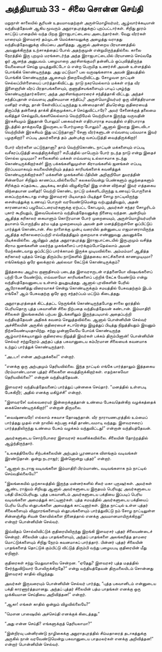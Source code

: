 # அத்தியாயம் 33 - சிலை சொன்ன செய்தி

மறுநாள் காலையில் சூரியன் உதயமாவதற்குள் அருள்மொழிவர்மர், ஆழ்வார்க்கடியான் வந்தியத்தேவன் ஆகிய மூவரும் அநுராதபுரத்துக்குப் புறப்பட்டார்கள். சிறிது தூரம் காட்டுப் பாதையில் வந்த பிறகு இராஜபாட்டையை அடைந்தார்கள். வேறு வீரர்கள் யாரையும் இளவரசர் தம்முடன் மெய்க்காவலுக்கு அழைத்து வராதது வந்தியத்தேவனுக்கு வியப்பை அளித்தது. ஆனால் அன்றைய பிரயாணத்தில் அவனுக்கிருந்த உற்சாகத்தைப் போல் அதற்குமுன் என்றுமிருந்ததில்லை. காலை நேரத்தில் இரு புறமும் மரங்களடர்ந்த அந்த இராஜபாட்டையில் பிரயாணம் செய்வதே ஓர் ஆனந்த அனுபவம். பழையாறை அரசிளங்குமரி தன்னிடம் ஒப்புவித்திருந்த வேலையைச் செய்து முடித்துவிட்டோ ம் என்ற பெருமித உணர்ச்சி அவன் உள்ளத்தில் பொங்கிக் கொண்டிருந்தது. அது மட்டுமா? பல வருஷங்களாக அவன் இதயத்தில் பொங்கிக் கொண்டிருந்த ஆசையும் நிறைவேறிவிட்டது. சோழவள நாட்டின் செல்லப்பிள்ளையைப் பார்த்தாகிவிட்டது. நாடு நகரமெல்லாம் மக்கள் எந்த வீர இளைஞரின் வீரப் பிரதாபங்களையும், குணாதிசயங்களையும் பாடிப் புகழ்ந்து கொண்டிருந்தார்களோ; அந்த அரசிளங்குமாரரைச் சந்தித்தாகி விட்டது. அந்தச் சந்திப்புதான் எவ்வளவு அதிசயமான சந்திப்பு? அருள்மொழிவர்மர் ஒரு விசித்திரமான மனிதர் என்று, தான் கேள்விப்பட்டிருந்தது உண்மைதான்! திடீரென்று குதிரையைத் திருப்பித் தன்னைத் தாக்கி திக்குமுக்காடச் செய்துவிட்டாரே? அவர் சேனைக்குத் தலைமை வகித்துச் செல்லுமிடங்களிலெல்லாம் வெற்றிமேல் வெற்றியாக இருந்து வருவதின் இரகசியமும் இதுதான் போலும்! பகைவர்கள் எதிர்பாராத சமயத்தில் எதிர்பாராத இடத்தில் தாக்குவதே இவருடைய போர்முறை போலும்? ஆனால் இவரது இடைவிடா வெற்றியின் இரகசியம் இது மட்டுந்தானா? சேனா வீரர்களுடன் எவ்வளவு பவ்யமாக இவர் பழகுகிறார்? எப்படி அவர்களைத் தம் அன்புக்கு வசப்படுத்தி வைத்திருக்கிறார்!

போர் வீரர்களை மட்டுந்தானா? தாம் வெற்றிகொண்ட நாட்டின் மக்களையும் எப்படி வசீகரப்படுத்தி வைத்திருக்கிறார்? சமீபத்தில் மாபெரும் போர் நடந்த நாடு என்று இதைச் சொல்ல முடியுமா? சாலைகளில் மக்கள் எவ்வளவு உல்லாசமாக நடந்து கொண்டிருக்கிறார்கள்! இரு பக்கங்களிலுமுள்ள கிராமங்களில் ஜனங்கள் எப்படி நிர்ப்பயமாகவும் கவலையின்றியும் தத்தம் காரியங்களைக் கவனித்துக் கொண்டிருக்கிறார்கள்? மக்களின் முகங்களில் பீதியின் அறிகுறியோ துயரத்தின் சின்னமோ சிறிதும் காணப்படவில்லையே? கலகலவென்று பெண்களும் குழந்தைகளும் சிரிக்கும் சப்தம்கூட அடிக்கடி காதில் விழுகிறதே! இது என்ன விந்தை! இவர் எத்தகைய விந்தையான மனிதர்! வெற்றி கொண்ட நாட்டு மக்களிடமிருந்து உணவுப் பொருளைக் கைப்பற்றக்கூடாது என்று இளவரசர் பிடிவாதம் பிடித்துச் சோழ நாட்டிலிருந்து சைன்யத்துக்கு உணவுப் பொருள் வரவேண்டுமென்று வற்புறுத்தியதும், அதன் காரணமாகப் பழுவேட்டரையர்களுக்கு ஏற்பட்ட கோபமும், அவர்கள் சுந்தர சோழரிடம் புகார் கூறியதும், இவையெல்லாம் வந்தியத்தேவனுக்கு நினைவு வந்தன. அன்றியும் ஆதித்த கரிகாலர் கையாளும் கொடூரமான போர் முறையையும், அருள்மொழிவர்மரின் தயாளம் பொருந்திய தர்ம யுத்த முறையையும் அவன் தன் மனத்திற்குள்ளே ஒப்பிட்டுப் பார்த்துக் கொண்டான். சில நாளைக்கு முன்பு வரையில் தன்னுடைய எஜமானராயிருந்த ஆதித்த கரிகாலரைப்பற்றி எவ்விதத்திலும் குறைவாக எண்ணுவது அவனுக்கே பிடிக்கவில்லை. ஆயினும் அந்த அநுராதபுரத்து இராஜபாட்டையில் இருபுறமும் வசித்த கிராம ஜனங்களின் மலர்ந்த முகங்களைப் பார்க்கும்போதெல்லாம் அவன் மேற்கண்டவாறு ஒப்பிட்டுப் பார்க்காமல் இருக்க முடியவில்லை. அம்மம்மா! ஆதித்த கரிகாலர் யுத்தம் செய்து திரும்பிய நாடுகளில் இத்தகைய காட்சிகளைக் காணமுடியுமா? எங்கெங்கும் ஒரே ஓலக்குரல் அல்லவா கேட்டுக் கொண்டிருக்கும்?

இத்தகைய அபூர்வ குணாதிசயம் படைத்த இளவரசருடன் எத்தனையோ விஷயங்களைப் பற்றி பேச வேண்டும், எவ்வளவோ காரியங்களைப் பற்றிக் கேட்க வேண்டும் என்று வந்தியத்தேவனுடைய உள்ளம் துடிதுடித்தது. ஆனால் புரவிகளின் பேரில் ஆரோகணித்து விரைவாகச் சென்று கொண்டிருக்கும் சமயத்தில் பேசுவதற்கும் இடம் எங்கே? ஆம் பேசுவதற்கு ஒரே ஒரு சந்தர்ப்பம் மட்டும் கிடைத்தது.

அநுராதபுரத்தைக் கிட்டத்தட்ட நெருங்கிக் கொண்டிருந்தபோது சாலை ஓரத்தில் பெரியதொரு புத்த பகவானின் சிலை நிற்பதை வந்தியத்தேவன் கண்டான். இம்மாதிரி சிலைகள் இலங்கையில் பற்பல இடங்களிலும் இருந்தபடியால் அதைப்பற்றி வந்தியத்தேவன் அதிகக் கவனம் செலுத்தவில்லை. ஆனால் பொன்னியின் செல்வர் அச்சிலையின் அருகில் குதிரையைச் சடாரென்று இழுத்துப் பிடித்து நிறுத்தியதும் இவனும் நிற்கவேண்டியதாயிற்று. சற்று முன்னாலேயே போய்க் கொண்டிருந்த ஆழ்வார்க்கடியானும் குதிரையை நிறுத்தி இவர்கள் பக்கம் திரும்பினான்! பொன்னியின் செல்வர் சற்றுநேரம் அந்தப் புத்த பகவானுடைய கம்பீரமான சிலையைக் கவனமாக உற்றுப் பார்த்துக் கொண்டிருந்தார்.

&#8220;அடடா! என்ன அற்புதக்கலை!&#8221; என்றார்.

&#8220;எனக்கு ஒரு அற்புதமும் தெரியவில்லை. இந்த நாட்டில் எங்கே பார்த்தாலும் இத்தகைய பிரம்மாண்டமான புத்தர் சிலைகளை வைத்திருக்கிறார்கள். எதற்காகவோ தெரியவில்லை?&#8221; என்றான் வந்தியத்தேவன்.

இளவரசர் வந்தியத்தேவனைப் பார்த்துப் புன்னகை செய்தார். &#8220;மனத்தில் உள்ளபடி பேசுகிறீர்; அதில் எனக்கு மகிழ்ச்சி&#8221; என்றார்.

&#8220;இளவரசே! வல்லவரையர் இன்றைக்குத்தான் உண்மை பேசுவதென்கிற வழக்கத்தைக் கைக்கொண்டிருக்கிறார்!&#8221; என்றான் திருமலை.

&#8220;வைஷ்ணவரே! எல்லாம் சகவாச தோஷந்தான். வீர நாராயணபுரத்தில் உம்மைப் பார்த்தது முதல் என் நாவில் கற்பனா சக்தி தாண்டவமாடி வந்தது. இளவரசரைப் பார்த்ததிலிருந்து உண்மை பேசும் வழக்கம் வந்துவிட்டது!&#8221; என்றான் வந்தியத்தேவன்.

அவர்களுடைய சொற்போரை இளவரசர் கவனிக்கவில்லை. சிலையின் தோற்றத்தில் ஆழ்ந்திருந்தார்.

&#8220;உலகத்திலேயே சிற்பக்கலையின் அற்புதம் பூரணமாக விளங்கும் வடிவங்கள் இரண்டுதான். ஒன்று நடராஜர்; இன்னொன்று புத்தர்&#8221; என்றார்.

&#8220;ஆனால் நடராஜ வடிவங்களை இம்மாதிரி பிரம்மாண்ட வடிவங்களாக நம் நாட்டில் செய்வதில்லையே?&#8221;

&#8220;இலங்கையில் முற்காலத்தில் இருந்த மன்னர்களில் சிலர் மகா புருஷர்கள். அவர்கள் ஆண்ட ராஜ்யம் சிறியது ஆனால் அவர்களுடைய இருதயம் பெரியது; அவர்களுடைய பக்தி மிகப்பெரியது. புத்த பகவானிடம் அவர்களுடைய பக்தியை இப்படிப் பெரிய வடிவங்களை அமைத்துக் காட்டினார்கள். புத்த சமயத்தில் அவர்களுடைய பக்தியைப் பெரிய பெரிய ஸ்தூபங்களை அமைத்துக் காட்டினார்கள். இந்த நாட்டில் உள்ள புத்தர் சிலைகளையும் விஹாரங்களையும் ஸ்தூபங்களையும் பார்த்துவிட்டு நம் சோழ நாட்டிலுள்ள சின்னஞ்சிறு சிவன் கோவில்களை நினைத்தால் எனக்கு அவமானமாயிருக்கிறது!&#8221; என்றார் பொன்னியின் செல்வர்.

இவ்விதம் சொல்லிவிட்டுக் குதிரையிலிருந்து இறங்கி இளவரசர் புத்தர் சிலையண்டைச் சென்றார். சிலையின் பத்ம பாதங்களையும், அந்தப் பாதங்களை அலங்கரித்த தாமரை மொட்டுக்களையும் சிறிது நேரம் கவனமாகப் பார்த்தார். பின்னர் புத்தர் சிலையின் பாதங்களைத் தொட்டுக் கும்பிட்டு விட்டுத் திரும்பி வந்து பழையபடி குதிரையின் மீது ஏறினார்.

குதிரைகள் சற்று மெதுவாகவே சென்றன. &#8220;ஏதேது? இளவரசர் புத்த மதத்தில் சேர்ந்துவிடுவார் போலிருக்கிறதே?&#8221; என்று வந்தியத்தேவன் திருமலையிடம் சொன்னது இளவரசர் காதில் விழுந்தது.

அவர்கள் இருவரையும் பொன்னியின் செல்வர் பார்த்து, &#8220;புத்த பகவானிடம் என்னுடைய பக்தி காரணார்த்தமானது. அந்தப் புத்தர் சிலையின் பத்ம பாதங்கள் எனக்கு ஒரு முக்கியமான செய்தியை அறிவித்தன!&#8221; என்றார்.

&#8220;ஆகா! எங்கள் காதில் ஒன்றும் விழவில்லையே?&#8221;

&#8220;மௌன பாஷையில் அச்செய்தி எனக்குக் கிடைத்தது.&#8221;

&#8220;அது என்ன செய்தி? எங்களுக்குத் தெரியலாமா?&#8221;

&#8220;இன்றிரவு பன்னிரண்டு நாழிகைக்கு அநுராதபுரத்தில் சிம்மதாரைத் தடாகத்துக்கு அருகில் நான் வரவேண்டுமென்று பகவானுடைய பாதமலர்கள் எனக்கு அறிவித்தன!&#8221; என்றார் பொன்னியின் செல்வர்.